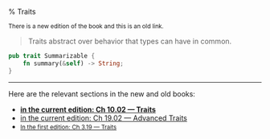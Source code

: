 % Traits

<small>There is a new edition of the book and this is an old link.</small>

> Traits abstract over behavior that types can have in common.

```rust
pub trait Summarizable {
    fn summary(&self) -> String;
}
```

---

Here are the relevant sections in the new and old books:

* **[in the current edition: Ch 10.02 — Traits][2]**
* [in the current edition: Ch 19.02 — Advanced Traits][3]
* <small>[In the first edition: Ch 3.19 — Traits][1]</small>


[1]: https://doc.rust-lang.org/1.30.0/book/first-edition/traits.html
[2]: ch10-02-traits.html
[3]: ch19-02-advanced-traits.html
